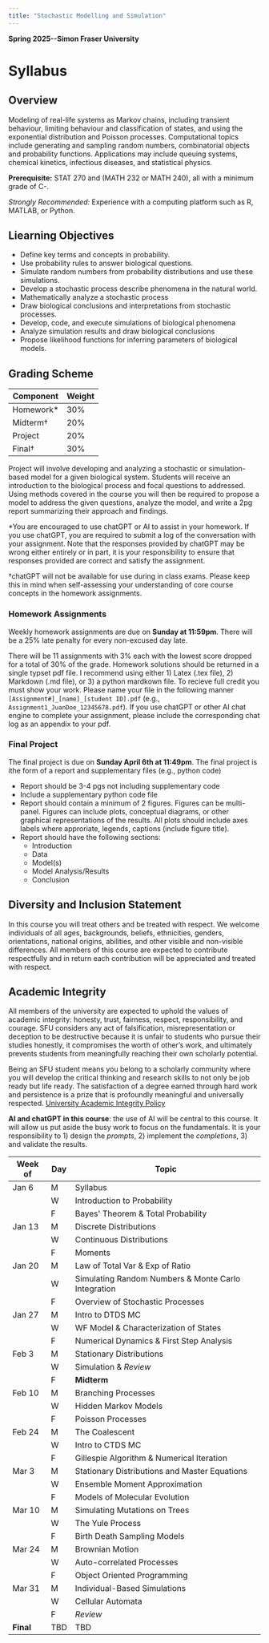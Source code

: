 ```yaml
---
title: "Stochastic Modelling and Simulation"
---
```

**Spring 2025--Simon Fraser University**

# Syllabus
## Overview
Modeling of real-life systems as Markov chains, including transient
behaviour, limiting behaviour and classification of states, and using the exponential distribution and Poisson processes. Computational topics include generating and sampling random numbers, combinatorial objects and probability functions. Applications may include queuing systems, chemical kinetics, infectious diseases, and statistical physics.

**Prerequisite:** STAT 270 and (MATH 232 or MATH 240), all with a minimum grade of C-.

*Strongly Recommended:* Experience with a computing platform such as R, MATLAB, or Python.

## Liearning Objectives

- Define key terms and concepts in probability.
- Use probability rules to answer biological questions.
- Simulate random numbers from probability distributions and use these simulations. 
- Develop a stochastic process describe phenomena in the natural world.
- Mathematically analyze a stochastic process 
- Draw biological conclusions and interpretations from stochastic processes.
- Develop, code, and execute simulations of biological phenomena
- Analyze simulation results and draw biological conclusions
- Propose likelihood functions for inferring  parameters of biological models.

## Grading Scheme

| **Component** | **Weight** |
|---------------|------------|
| Homework*     | 30%       |
| Midterm†      | 20%       |
| Project       | 20%       |
| Final†        | 30%       |

Project will involve developing and analyzing a stochastic or simulation-based model for a given biological system. Students will receive an introduction to the biological process and focal questions to addressed. Using methods covered in the course you will then be required to propose a model to address the given questions, analyze the model, and write a 2pg report summarizing their approach and findings.

*You are encouraged to use chatGPT or AI to assist in your homework. If you use chatGPT, you are required to submit a log of the conversation with your assignment. Note that the responses provided by chatGPT may be wrong either entirely or in part, it is your responsibility to ensure that responses provided are correct and satisfy the assignment.  

†chatGPT will not be available for use during in class exams.  Please keep this in mind when self-assessing your understanding of core course concepts in the homework assignments.

### Homework Assignments

Weekly homework assignments are due on **Sunday at 11:59pm**.  There will be a 25% late penalty for every non-excused day late.

There will be 11 assignments with 3% each with the lowest score dropped for a total of 30% of the grade. Homework solutions should be returned in a single typset pdf file.  I recommend using either 1) Latex (.tex file), 2) Markdown (.md file), or 3) a python mardkown file.  To recieve full credit you must show your work.  Please name your file in the following manner `[Assignment#]_[name]_[student ID].pdf` (e.g., `Assignment1_JuanDoe_12345678.pdf`). If you use chatGPT or other AI chat engine to complete your assignment, please include the corresponding chat log as an appendix to your pdf.

### Final Project

The final project is due on **Sunday April 6th at 11:49pm**. The final project is ithe form of a report and supplementary files (e.g., python code)  
- Report should be 3-4 pgs not including supplementary code
- Include a supplementary python code file
- Report should contain a minimum of 2 figures. Figures can be multi-panel.  Figures can include plots, conceptual diagrams, or other graphical representations of the results. All plots should include axes labels where approriate, legends, captions (include figure title). 
- Report should have the following sections:
  - Introduction
  - Data
  - Model(s)
  - Model Analysis/Results
  - Conclusion

## Diversity and Inclusion Statement

In this course you will treat others and be treated with respect. We welcome individuals of all ages, backgrounds, beliefs, ethnicities, genders, orientations, national origins, abilities, and other visible and non-visible differences. All members of this course are expected to contribute respectfully and in return each contribution will be appreciated and treated with respect.

## Academic Integrity

All members of the university are expected to uphold the values of academic integrity: honesty, trust, fairness, respect, responsibility, and courage. SFU considers any act of falsification, misrepresentation or deception to be destructive because it is unfair to students who pursue their studies honestly, it compromises the worth of other’s work, and ultimately prevents students from meaningfully reaching their own scholarly potential.

Being an SFU student means you belong to a scholarly community where you will develop the critical thinking and research skills to not only be job ready but life ready. The satisfaction of a degree earned through hard work and persistence is a prize that is profoundly meaningful and universally respected. [University Academic Integrity Policy](https://www.sfu.ca/students/academicintegrity.html)

**AI and chatGPT in this course**: the use of AI will be central to this course.  It will allow us put aside the busy work to focus on the fundamentals.  It is your responsibility to 1) design the *prompts*, 2) implement the *completions*, 3) and validate the results. 

| **Week of** | **Day** | **Topic** |
|-------------|---------|-----------|
| Jan 6       | M       | Syllabus  |
|             | W       | Introduction to Probability |
|             | F       | Bayes' Theorem & Total Probability |
| Jan 13      | M       | Discrete Distributions |
|             | W       | Continuous Distributions |
|             | F       | Moments |
| Jan 20      | M       | Law of Total Var & Exp of Ratio |
|             | W       | Simulating Random Numbers & Monte Carlo Integration |
|             | F       | Overview of Stochastic Processes |
| Jan 27      | M       | Intro to DTDS MC |
|             | W       | WF Model & Characterization of States |
|             | F       | Numerical Dynamics & First Step Analysis |
| Feb 3       | M       | Stationary Distributions |
|             | W       | Simulation & *Review* |
|             | F       | **Midterm** |
| Feb 10      | M       | Branching Processes |
|             | W       | Hidden Markov Models |
|             | F       | Poisson Processes |
| Feb 24      | M       | The Coalescent |
|             | W       | Intro to CTDS MC |
|             | F       | Gillespie Algorithm & Numerical Iteration |
| Mar 3       | M       | Stationary Distributions and Master Equations |
|             | W       | Ensemble Moment Approximation |
|             | F       | Models of Molecular Evolution |
| Mar 10      | M       | Simulating Mutations on Trees |
|             | W       | The Yule Process |
|             | F       | Birth Death Sampling Models |
| Mar 24      | M       | Brownian Motion |
|             | W       | Auto-correlated Processes |
|             | F       | Object Oriented Programming |
| Mar 31      | M       | Individual-Based Simulations |
|             | W       | Cellular Automata |
|             | F       | *Review* |
| **Final**   | TBD     | TBD |
